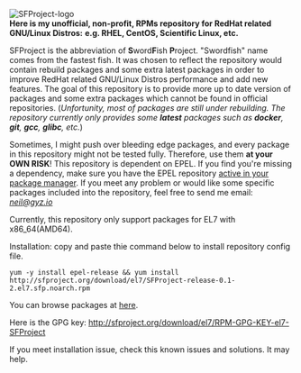 ![SFProject-logo](http://sfproject.org/SFProject-logo.jpg)<br>
**Here is my unofficial, non-profit, RPMs repository for RedHat related GNU/Linux Distros:**
**e.g. RHEL, CentOS, Scientific Linux, etc.**

SFProject is the abbreviation of **S**word**F**ish **P**roject. "Swordfish" name comes from the fastest fish. It was chosen to reflect the repository would contain rebuild packages and some extra latest packages in order to improve RedHat related GNU/Linux Distros performance and add new features. The goal of this repository is to provide more up to date version of packages and some extra packages which cannot be found in official repositories. (*Unfortunity, most of packages are still under rebuilding. The repository currently only provides some **latest** packages such as **docker**, **git**, **gcc**, **glibc**, etc.*)

Sometimes, I might push over bleeding edge packages, and every package in this repository might not be tested fully. Therefore, use them **at your OWN RISK**!
This repository is dependent on EPEL. If you find you're missing a dependency, make sure you have the EPEL repository [active in your package manager](https://fedoraproject.org/wiki/EPEL).
If you meet any problem or would like some specific packages included into the repository, feel free to send me email: *neil@gyz.io*

Currently, this repository only support packages for EL7 with x86_64(AMD64).

Installation: copy and paste thie command below to install repository config file.

`yum -y install epel-release && yum install http://sfproject.org/download/el7/SFProject-release-0.1-2.el7.sfp.noarch.rpm`

You can browse packages at [here](http://sfproject.org/download).

Here is the GPG key: http://sfproject.org/download/el7/RPM-GPG-KEY-el7-SFProject

If you meet installation issue, check this known issues and solutions. It may help. 
